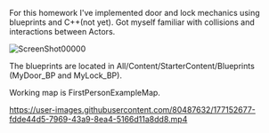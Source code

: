 For this homework I've implemented door and lock mechanics using blueprints and C++(not yet). Got myself familiar with collisions and interactions between Actors.

 ![ScreenShot00000](https://user-images.githubusercontent.com/80487632/176421449-317d8a7e-b69d-4fd4-bea2-ff9e4ed819fc.png)

The blueprints are located in All/Content/StarterContent/Blueprints (MyDoor_BP and MyLock_BP).

Working map is FirstPersonExampleMap.



https://user-images.githubusercontent.com/80487632/177152677-fdde44d5-7969-43a9-8ea4-5166d11a8dd8.mp4
